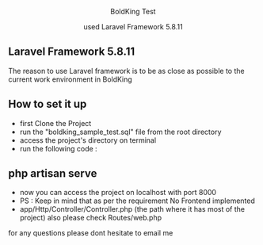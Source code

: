 <p align="center">BoldKing Test</p>

<p align="center">
used Laravel Framework 5.8.11
</p>

## Laravel Framework 5.8.11

The reason to use Laravel framework is to be as close as possible to the current work environment in BoldKing


## How to set it up

- first Clone the Project
- run the "boldking_sample_test.sql" file from the root directory
- access the project's directory on terminal
- run the following code :
## php artisan serve
- now you can access the project on localhost with port 8000
- PS : Keep in mind that as per the requirement No Frontend implemented 
- app/Http/Controller/Controller.php (the path where it has most of the project) also please check Routes/web.php

for any questions please dont hesitate to email me

